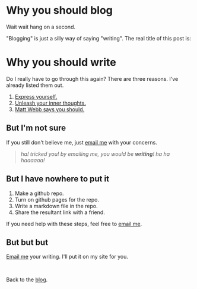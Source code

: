 # Why you should blog

Wait wait hang on a second.

"Blogging" is just a silly way of saying "writing".  The real title of this post is:

# Why you should write

Do I really have to go through this again? There are three reasons. I've already listed them out.

1. [Express yourself.](/wikiblogarden/art/never-stop-writing)
2. [Unleash your inner thoughts.](/wikiblogarden/art/in-a-video)
3. [Matt Webb says you should.](/wikiblogarden/my-wikiblogarden)

## But I'm not sure

If you still don't believe me, just [email me](/) with your concerns.

> *ha! tricked you! by emailing me, you would be **writing**! ha ha haaaaaa!*

## But I have nowhere to put it

1. Make a github repo.
2. Turn on github pages for the repo.
3. Write a markdown file in the repo.
4. Share the resultant link with a friend.

If you need help with these steps, feel free to [email me](/).

## But but but

[Email me](/) your writing. I'll put it on my site for you.

<br>



Back to the [blog](/).
